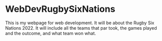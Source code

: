 # WebDevRugbySixNations
This is my webpage for web development. It will be about the Rugby Six Nations 2022. It will include all the teams that par took, the games played and the outcome, and what team won what.
